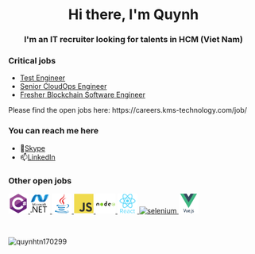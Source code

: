 <h1 align="center">Hi there, I'm Quynh</h1>
<h3 align="center">I'm an IT recruiter looking for talents in HCM (Viet Nam)</h3>

<h3 align="left"> Critical jobs</h3>
<ul>
  <li><a href="https://careers.kms-technology.com/job/test-engineer-qa-qc-tester-kobiton-743999788865765">Test Engineer</a></li>
  <li><a href="https://careers.kms-technology.com/job/senior-cloudops-engineer-kobiton-743999825514349">Senior CloudOps Engineer</a></li>
  <li><a href="https://careers.kms-technology.com/job/fresher-blockchain-software-engineer-flight-time-743999825519275">Fresher Blockchain Software Engineer</a></li>
</ul>

<p>Please find the open jobs here: https://careers.kms-technology.com/job/</p>

<h3 align="left">You can reach me here</h3>
<ul>
  <li>👨‍<a href="https://join.skype.com/invite/kTvwo3zQ4Qfo">Skype</a></li>
  <li>📫<a href="https://www.linkedin.com/in/p170299/">LinkedIn</a></li>
</ul>

<h3 align="left">Other open jobs</h3>
<p align="left"> <a href="https://www.w3schools.com/cs/" target="_blank"> <img src="https://raw.githubusercontent.com/devicons/devicon/master/icons/csharp/csharp-original.svg" alt="csharp" width="40" height="40"/> </a> <a href="https://dotnet.microsoft.com/" target="_blank"> <img src="https://raw.githubusercontent.com/devicons/devicon/master/icons/dot-net/dot-net-original-wordmark.svg" alt="dotnet" width="40" height="40"/> </a> <a href="https://www.java.com" target="_blank"> <img src="https://raw.githubusercontent.com/devicons/devicon/master/icons/java/java-original.svg" alt="java" width="40" height="40"/> </a> <a href="https://developer.mozilla.org/en-US/docs/Web/JavaScript" target="_blank"> <img src="https://raw.githubusercontent.com/devicons/devicon/master/icons/javascript/javascript-original.svg" alt="javascript" width="40" height="40"/> </a> <a href="https://nodejs.org" target="_blank"> <img src="https://raw.githubusercontent.com/devicons/devicon/master/icons/nodejs/nodejs-original-wordmark.svg" alt="nodejs" width="40" height="40"/> </a> <a href="https://reactjs.org/" target="_blank"> <img src="https://raw.githubusercontent.com/devicons/devicon/master/icons/react/react-original-wordmark.svg" alt="react" width="40" height="40"/> </a> <a href="https://www.selenium.dev" target="_blank"> <img src="https://raw.githubusercontent.com/detain/svg-logos/780f25886640cef088af994181646db2f6b1a3f8/svg/selenium-logo.svg" alt="selenium" width="40" height="40"/> </a> <a href="https://vuejs.org/" target="_blank"> <img src="https://raw.githubusercontent.com/devicons/devicon/master/icons/vuejs/vuejs-original-wordmark.svg" alt="vuejs" width="40" height="40"/> </a> </p>

<br>
<p align="left"> <img src="https://komarev.com/ghpvc/?username=quynhtn170299&label=Profile%20views&color=0e75b6&style=flat" alt="quynhtn170299" /> </p>
